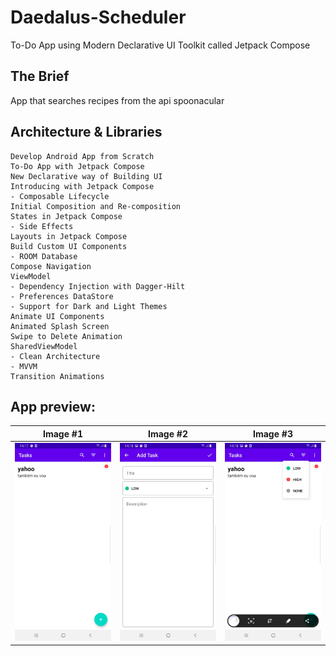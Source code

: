# Daedalus-Scheduler
To-Do App using Modern Declarative UI Toolkit called Jetpack Compose

## The Brief

App that searches recipes from the api spoonacular


## Architecture & Libraries
    Develop Android App from Scratch
    To-Do App with Jetpack Compose
    New Declarative way of Building UI
    Introducing with Jetpack Compose
    - Composable Lifecycle
    Initial Composition and Re-composition
    States in Jetpack Compose
    - Side Effects
    Layouts in Jetpack Compose
    Build Custom UI Components
    - ROOM Database
    Compose Navigation
    ViewModel
    - Dependency Injection with Dagger-Hilt
    - Preferences DataStore
    - Support for Dark and Light Themes
    Animate UI Components
    Animated Splash Screen
    Swipe to Delete Animation
    SharedViewModel
    - Clean Architecture
    - MVVM
    Transition Animations

## App preview:




Image #1            |  Image #2             |  Image #3           
:-------------------------:|:----------------------------:|:----------------------------:
<img src="images/Daedalus_Scheduler_1.jpg">    |  <img src="images/Daedalus_Scheduler_2.jpg">     |  <img src="images/Daedalus_Scheduler_3.jpg"> 
